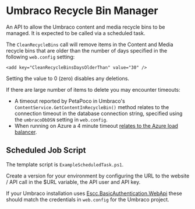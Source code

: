 # Umbraco Recycle Bin Manager

An API to allow the Umbraco content and media recycle bins to be managed. It is expected to be called via a scheduled task.

The `CleanRecycleBins` call will remove items in the Content and Media recycle bins that are older than the number of days specified in the following `web.config` setting:

	<add key="CleanRecycleBinsDaysOlderThan" value="30" />

Setting the value to 0 (zero) disables any deletions.

If there are large number of items to delete you may encounter timeouts:

- A timeout reported by PetaPoco in Umbraco's `ContentService.GetContentInRecycleBin()` method relates to the connection timeout in the database connection string, specified using the `umbracoDbDSN` setting in `web.config`.
- When running on Azure a 4 minute timeout [relates to the Azure load balancer](https://azure.microsoft.com/en-us/blog/new-configurable-idle-timeout-for-azure-load-balancer/).  

## Scheduled Job Script

The template script is `ExampleScheduledTask.ps1`.

Create a version for your environment by configuring the URL to the website / API call in the $URL variable, the API user and API key. 

If your Umbraco installation uses [Escc.BasicAuthentication.WebApi](https://github.com/east-sussex-county-council/Escc.BasicAuthentication.WebApi) these should match the credentials in `web.config` for the Umbraco project.
